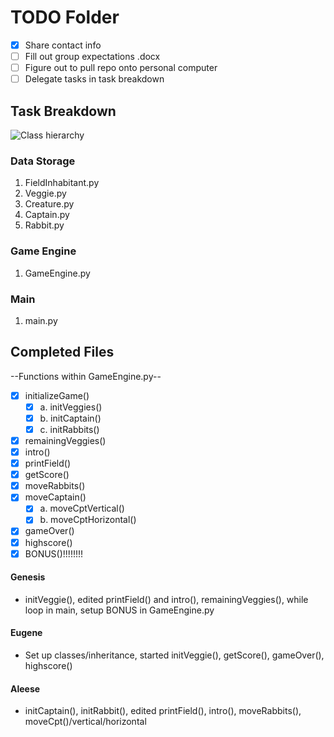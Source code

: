 # TODO Folder
- [x] Share contact info
- [ ] Fill out group expectations .docx
- [ ] Figure out to pull repo onto personal computer
- [ ] Delegate tasks in task breakdown

## Task Breakdown

![Class hierarchy](https://cdn.discordapp.com/attachments/185554058436804609/1175187612584132748/image.png?ex=656a51c0&is=6557dcc0&hm=992e48ae99f00e21fe45d3a2ecdf077af2abdd5821957043e4de0900c5a29cc5&)

### Data Storage

1. FieldInhabitant.py
2. Veggie.py
3. Creature.py
4. Captain.py
5. Rabbit.py

### Game Engine

1. GameEngine.py

### Main

1. main.py



## Completed Files

--Functions within GameEngine.py--
- [x] initializeGame()
    - [x] a. initVeggies()
    - [x] b. initCaptain()
    - [x] c. initRabbits()
- [x] remainingVeggies()
- [x] intro()
- [x] printField()
- [x] getScore()
- [x] moveRabbits()
- [x] moveCaptain()
    - [x] a. moveCptVertical()
    - [x] b. moveCptHorizontal()
- [x] gameOver()
- [x] highscore()
- [x] BONUS()!!!!!!!!

#### Genesis
- initVeggie(), edited printField() and intro(), remainingVeggies(), while loop in main, setup BONUS in GameEngine.py

#### Eugene
- Set up classes/inheritance, started initVeggie(), getScore(), gameOver(), highscore()

#### Aleese
- initCaptain(), initRabbit(), edited printField(), intro(), moveRabbits(), moveCpt()/vertical/horizontal
